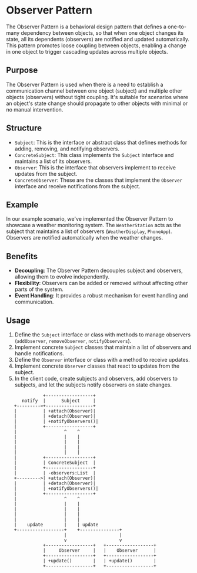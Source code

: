 # Observer Pattern

The Observer Pattern is a behavioral design pattern that defines a one-to-many dependency between objects, so that when one object changes its state, all its dependents (observers) are notified and updated automatically. This pattern promotes loose coupling between objects, enabling a change in one object to trigger cascading updates across multiple objects.

## Purpose

The Observer Pattern is used when there is a need to establish a communication channel between one object (subject) and multiple other objects (observers) without tight coupling. It's suitable for scenarios where an object's state change should propagate to other objects with minimal or no manual intervention.

## Structure

- `Subject`: This is the interface or abstract class that defines methods for adding, removing, and notifying observers.
- `ConcreteSubject`: This class implements the `Subject` interface and maintains a list of its observers.
- `Observer`: This is the interface that observers implement to receive updates from the subject.
- `ConcreteObserver`: These are the classes that implement the `Observer` interface and receive notifications from the subject.

## Example

In our example scenario, we've implemented the Observer Pattern to showcase a weather monitoring system. The `WeatherStation` acts as the subject that maintains a list of observers (`WeatherDisplay`, `PhoneApp`). Observers are notified automatically when the weather changes.

## Benefits

- **Decoupling**: The Observer Pattern decouples subject and observers, allowing them to evolve independently.
- **Flexibility**: Observers can be added or removed without affecting other parts of the system.
- **Event Handling**: It provides a robust mechanism for event handling and communication.

## Usage

1. Define the `Subject` interface or class with methods to manage observers (`addObserver`, `removeObserver`, `notifyObservers`).
2. Implement concrete `Subject` classes that maintain a list of observers and handle notifications.
3. Define the `Observer` interface or class with a method to receive updates.
4. Implement concrete `Observer` classes that react to updates from the subject.
5. In the client code, create subjects and observers, add observers to subjects, and let the subjects notify observers on state changes.

````
              +------------------+
      notify  |      Subject     |
   +--------->+------------------+
   |          | +attach(Observer)|
   |          | +detach(Observer)|
   |          | +notifyObservers()|
   |          +------------------+
   |                  ^    ^
   |                  |    |
   |                  |    |
   |                  |    |
   |                  |    |
   |          +------------------+
   |          | ConcreteSubject  |
   |          +------------------+
   |          | -observers:List  |
   +--------->| +attach(Observer)|
   |          | +detach(Observer)|
   |          | +notifyObservers()|
   |          +------------------+
   |                  ^    ^
   |                  |    |
   |                  |    |
   |                  |    |
   |                  |    |
   |    update        |    | update
   +------------------+    +---------------+
                      |                    |
                      v                    v
              +------------------+   +------------------+
              |     Observer     |   |    Observer      |
              +------------------+   +------------------+
              | +update()        |   | +update()        |
              +------------------+   +------------------+

